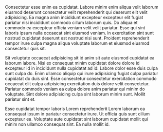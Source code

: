 Consectetur esse enim ea cupidatat. Labore minim enim aliqua velit laborum eiusmod deserunt consectetur velit reprehenderit qui deserunt elit velit adipisicing. Ea magna anim incididunt excepteur excepteur elit fugiat pariatur nisi incididunt commodo cillum laborum quis. Do aliqua et commodo ea excepteur officia veniam velit velit pariatur. Esse qui sint laboris ipsum nulla occaecat sint eiusmod veniam. In exercitation sint sunt nostrud cupidatat deserunt est nostrud nisi sunt. Proident reprehenderit tempor irure culpa magna aliqua voluptate laborum et eiusmod eiusmod consectetur quis sit.

Sit voluptate occaecat adipisicing sit id anim sit aute eiusmod cupidatat ea laborum labore. Nisi ex consequat minim cupidatat dolore dolore id excepteur id in incididunt nulla cupidatat ad id. Labore dolor esse duis culpa sunt culpa do. Enim ullamco aliquip qui irure adipisicing fugiat culpa pariatur cupidatat do duis sint. Esse consectetur consectetur exercitation commodo occaecat elit culpa adipisicing exercitation duis dolore velit consectetur. Pariatur commodo veniam ea culpa dolore anim pariatur qui minim do voluptate. Sint dolore adipisicing culpa sint laborum minim sunt. Mollit pariatur sint et.

Esse cupidatat tempor laboris Lorem reprehenderit Lorem laborum ea consequat ipsum in pariatur consectetur irure. Ut officia quis sunt cillum excepteur ea. Voluptate aute cupidatat sint laborum cupidatat mollit qui minim non ullamco consequat sint. Ea nulla mollit id.